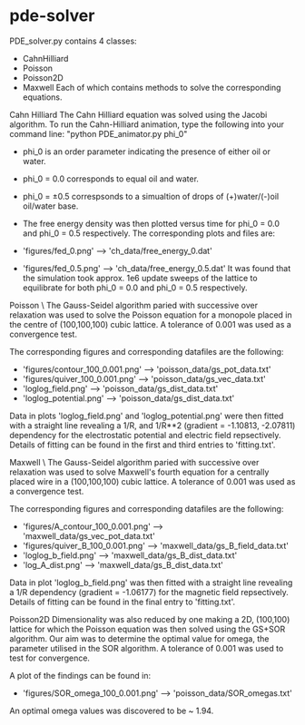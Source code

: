# pde-solver
PDE_solver.py contains 4 classes:
* CahnHilliard
* Poisson
* Poisson2D
* Maxwell
Each of which contains methods to solve the corresponding equations.

Cahn Hilliard 
The Cahn Hilliard equation was solved using the Jacobi algorithm. To run the Cahn-Hilliard animation, type the following into your command line: "python PDE_animator.py phi_0" 
* phi_0 is an order parameter indicating the presence of either oil or water.
* phi_0 = 0.0 corresponds to equal oil and water.
* phi_0 = ±0.5 correspsonds to a simualtion of drops of (+)water/(-)oil    oil/water base.

* The free energy density was then plotted versus time for phi_0 = 0.0 and phi_0 = 0.5 respectively. The corresponding plots and files are:
* 'figures/fed_0.png' --> 'ch_data/free_energy_0.dat'
* 'figures/fed_0.5.png' --> 'ch_data/free_energy_0.5.dat'
It was found that the simulation took approx. 1e6 update sweeps of the lattice to equilibrate for both phi_0 = 0.0 and phi_0 = 0.5 respectively.

Poisson \\
The Gauss-Seidel algorithm paried with successive over relaxation was used to solve the Poisson equation for a monopole placed in the centre of (100,100,100) cubic lattice. A tolerance of 0.001 was used as a convergence test.

The corresponding figures and corresponding datafiles are the following:
* 'figures/contour_100_0.001.png' --> 'poisson_data/gs_pot_data.txt'
* 'figures/quiver_100_0.001.png' --> 'poisson_data/gs_vec_data.txt'
* 'loglog_field.png' --> 'poisson_data/gs_dist_data.txt'
* 'loglog_potential.png' --> 'poisson_data/gs_dist_data.txt'

Data in plots 'loglog_field.png' and 'loglog_potential.png' were then fitted with a straight line revealing a 1/R, and 1/R**2 (gradient = -1.10813, -2.07811) dependency for the electrostatic potential and electric field repsectively. Details of fitting can be found in the first and third entries to 'fitting.txt'.

Maxwell \\
The Gauss-Seidel algorithm paried with successive over relaxation was used to solve Maxwell's fourth equation for a centrally placed wire in a (100,100,100) cubic lattice. A tolerance of 0.001 was used as a convergence test.

The corresponding figures and corresponding datafiles are the following:
* 'figures/A_contour_100_0.001.png' --> 'maxwell_data/gs_vec_pot_data.txt'
* 'figures/quiver_B_100_0.001.png' --> 'maxwell_data/gs_B_field_data.txt'
* 'loglog_b_field.png' --> 'maxwell_data/gs_B_dist_data.txt'
* 'log_A_dist.png' --> 'maxwell_data/gs_B_dist_data.txt'

Data in plot 'loglog_b_field.png' was then fitted with a straight line revealing a 1/R dependency (gradient = -1.06177) for the magnetic field repsectively. Details of fitting can be found in the final entry to 'fitting.txt'.

Poisson2D
Dimensionality was also reduced by one making a 2D, (100,100) lattice for which the Poisson equation was then solved using the GS+SOR algorithm. Our aim was to determine the optimal value for omega, the parameter utilised in the SOR algorithm. A tolerance of 0.001 was used to test for convergence.

A plot of the findings can be found in:
* 'figures/SOR_omega_100_0.001.png' --> 'poisson_data/SOR_omegas.txt'

An optimal omega values was discovered to be ~ 1.94.
